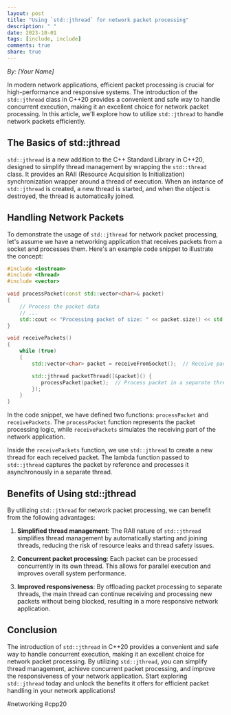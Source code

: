 ```yaml
---
layout: post
title: "Using `std::jthread` for network packet processing"
description: " "
date: 2023-10-01
tags: [include, include]
comments: true
share: true
---
```

*By: [Your Name]*

In modern network applications, efficient packet processing is crucial for high-performance and responsive systems. The introduction of the `std::jthread` class in C++20 provides a convenient and safe way to handle concurrent execution, making it an excellent choice for network packet processing. In this article, we'll explore how to utilize `std::jthread` to handle network packets efficiently.

## The Basics of std::jthread
`std::jthread` is a new addition to the C++ Standard Library in C++20, designed to simplify thread management by wrapping the `std::thread` class. It provides an RAII (Resource Acquisition Is Initialization) synchronization wrapper around a thread of execution. When an instance of `std::jthread` is created, a new thread is started, and when the object is destroyed, the thread is automatically joined.

## Handling Network Packets
To demonstrate the usage of `std::jthread` for network packet processing, let's assume we have a networking application that receives packets from a socket and processes them. Here's an example code snippet to illustrate the concept:

```cpp
#include <iostream>
#include <thread>
#include <vector>

void processPacket(const std::vector<char>& packet)
{
    // Process the packet data
    // ...
    std::cout << "Processing packet of size: " << packet.size() << std::endl;
}

void receivePackets()
{
    while (true)
    {
        std::vector<char> packet = receiveFromSocket();  // Receive packet from socket

        std::jthread packetThread([&packet]() {
           processPacket(packet);  // Process packet in a separate thread
        });
    }
}
```

In the code snippet, we have defined two functions: `processPacket` and `receivePackets`. The `processPacket` function represents the packet processing logic, while `receivePackets` simulates the receiving part of the network application. 

Inside the `receivePackets` function, we use `std::jthread` to create a new thread for each received packet. The lambda function passed to `std::jthread` captures the packet by reference and processes it asynchronously in a separate thread.

## Benefits of Using std::jthread
By utilizing `std::jthread` for network packet processing, we can benefit from the following advantages:

1. **Simplified thread management**: The RAII nature of `std::jthread` simplifies thread management by automatically starting and joining threads, reducing the risk of resource leaks and thread safety issues.

2. **Concurrent packet processing**: Each packet can be processed concurrently in its own thread. This allows for parallel execution and improves overall system performance.

3. **Improved responsiveness**: By offloading packet processing to separate threads, the main thread can continue receiving and processing new packets without being blocked, resulting in a more responsive network application.

## Conclusion
The introduction of `std::jthread` in C++20 provides a convenient and safe way to handle concurrent execution, making it an excellent choice for network packet processing. By utilizing `std::jthread`, you can simplify thread management, achieve concurrent packet processing, and improve the responsiveness of your network application. Start exploring `std::jthread` today and unlock the benefits it offers for efficient packet handling in your network applications!

#networking #cpp20